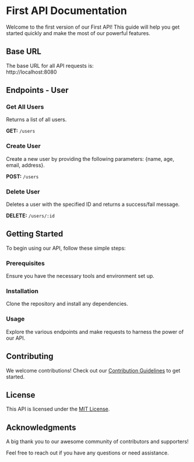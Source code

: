 # First API Documentation

Welcome to the first version of our First API! This guide will help you get started quickly and make the most of our powerful features.

## Base URL

The base URL for all API requests is:
<br>
http://localhost:8080



## Endpoints - User

### Get All Users
Returns a list of all users.

**GET:** `/users`

### Create User
Create a new user by providing the following parameters: {name, age, email, address}.

**POST:** `/users`

### Delete User
Deletes a user with the specified ID and returns a success/fail message.

**DELETE:** `/users/:id`

## Getting Started

To begin using our API, follow these simple steps:

### Prerequisites

Ensure you have the necessary tools and environment set up.

### Installation

Clone the repository and install any dependencies.

### Usage

Explore the various endpoints and make requests to harness the power of our API.

## Contributing

We welcome contributions! Check out our [Contribution Guidelines](CONTRIBUTING.md) to get started.

## License

This API is licensed under the [MIT License](LICENSE).

## Acknowledgments

A big thank you to our awesome community of contributors and supporters!

Feel free to reach out if you have any questions or need assistance.
